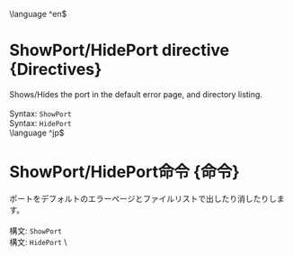 \language ^en$
# ShowPort/HidePort directive {Directives}
Shows/Hides the port in the default error page, and directory listing.\
\
Syntax: `ShowPort` \
Syntax: `HidePort` \
\language ^jp$
# ShowPort/HidePort命令 {命令}
ポートをデフォルトのエラーページとファイルリストで出したり消したりします。\
\
構文: `ShowPort` \
構文: `HidePort` \
